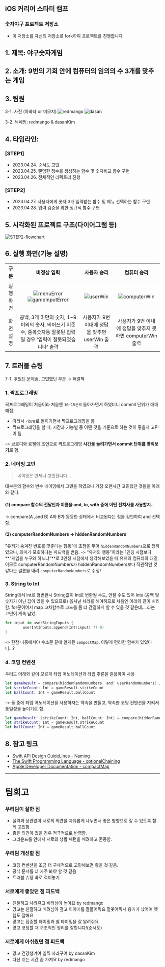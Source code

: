 ## iOS 커리어 스타터 캠프

### 숫자야구 프로젝트 저장소

- 이 저장소를 자신의 저장소로 fork하여 프로젝트를 진행합니다

## 1. 제목: 야구숫자게임
## 2. 소개: 9번의 기회 안에 컴퓨터의 임의의 수 3개를 맞추는 게임

## 3. 팀원
3-1. 사진 (아바타 or 미모지)
![redmango](./redmango.png)    ![dasan](./dasan.png)

3-2. 닉네임: redmango & dasanKim

## 4. 타임라인: 
### [STEP1]
- 2023.04.24. 순서도 고민
- 2023.04.25. 랜덤한 정수를 생성하는 함수 및 숫자비교 함수 구현
- 2023.04.26. 전체적인 리펙토리 진행

### [STEP2]
- 2023.04.27. 사용자에게 숫자 3개 입력받는 함수 및 메뉴 선택하는 함수 구현
- 2023.04.28. 입력 검증을 위한 정규식 함수 구현 

## 5. 시각화된 프로젝트 구조(다이어그램 등)
![STEP2-flowchart](./STEP-2-flowchart.jpg)
## 6. 실행 화면(기능 설명)
| 구분 | 비정상 입력 | 사용자 승리 |컴퓨터 승리 |
| :--------: | :--------: | :--------: | :--------: |
| 실행 화면 | ![menuError](./menuError.png) ![gameInputError](./gameInputError.png)    |  ![userWin](./userWin.png)  | ![computerWin](./computerWin.png)     |
| 화면 설명 | 공백, 3개 미만의 숫자, 1~9이외의 숫자, 띄어쓰기 미준수, 중복숫자등 잘못된 입력일 경우 '입력이 잘못되었습니다' 출력| 사용자가 9번 이내에 정답을 맞추면 userWin 출력 | 사용자가 9번 이내에 정답을 맞추지 못하면 computerWin 출력 |

## 7. 트러블 슈팅
7-1. 겪었던 문제점, 고민했던 부분 → 해결책
### 1. 짝프로그래밍
 짝프로그래밍이 처음이라 처음엔 `10~15분씩` 돌아가면서 하였더니 commit 단위가 애매해짐
- 따라서 `기능별`로 돌아가면서 짝프로그래밍을 함
- 짝프로그래밍을 할 때, 시간과 기능별 중 어떤 것을 기준으로 하는 것이 좋을지 고민이 됨

-> 브로디와 로웬의 조언으로 짝프로그래밍 **시간을 늘려가면서 commit 단위를 맞춰보기로** 함.

### 2. 네이밍 고민
> 네이밍은 언제나 고민됩니다...

대부분의 함수와 변수 네이밍에서 고민을 하였으나 가장 오랜시간 고민했던 것들을 아래와 같다.

#### (1) compare 함수의 전달인자 이름을 and, to, with 중에 어떤 전치사를 사용할지..
-> compare(A ,and B)
A와 B가 동등한 상태에서 비교된다는 점을 감안하여 and 선택함.

#### (2) computerRandomNumbers -> hiddenRandomNumbers
"유저가 숨겨진 번호를 맞춘다는 행동"에 초점을 두어 `hiddenRandomNumbers`으로 정하였으나, 의미가 모호하다는 피드백을 받음.
->  “유저의 행동”이라는 1인칭 시점보다 **“게임을 누구와 하느냐”**로 3인칭 시점에서 생각해보았을 때 유저와 컴퓨터의 대결이므로 computerRandomNumbers가 hiddenRandomNumbers보다 직관적인 것 같다는 결론을 내려 `computerRandomNumbers`로 수정!

### 3. String to Int
String에서 Int로 형변환시 String값이 Int로 변환될 수도, 안될 수도 있어 Ints (공백 및 숫자가 아닌 값이 있을 수 있으므로) 옵셔널 처리를 해야하므로 처음엔 아래와 같이 처리함. 
for문이여서 map 고차함수로 코드를 좀 더 간결하게 할 수 있을 것 같은데... 라는 고민이 계속 남았.
``` swift
for input in userStringInputs {
        userIntInputs.append(Int(input) ?? 0)
}
```
-> 한참 나중에서야 수소문 끝에 알게된 `compoctMap`. 이렇게 편리한 함수가 있었다니...?

### 4. 코딩 컨벤션
우리도 아래와 같이 모르게 타입 어노테이션과 타입 추론을 혼용하여 사용
``` swift
let gameResult = compare(hiddenRandomNumbers, and: userRandomNumbers) //타입추론
let strikeCount: Int = gameResult.strikeCount
let ballCount: Int = gameResult.ballCount
```

-> 둘 중에 타입 어노테이션을 사용하자는 약속을 만들고, 약속한 코딩 컨벤션을 지켜서 통일성을 높이기로 함.
``` swift
let gameResult: (strikeCount: Int, ballCount: Int) = compare(hiddenRandomNumbers, and: userRandomNumbers)
let strikeCount: Int = gameResult.strikeCount
let ballCount: Int = gameResult.ballCount
```
    
## 8. 참고 링크
- [Swift API Design GuideLines - Naming](https://www.swift.org/documentation/api-design-guidelines/)
- [The Swift Programming Language - optionalChaining](https://docs.swift.org/swift-book/documentation/the-swift-programming-language/optionalchaining/)
- [Apple Developer Documentation - compactMap](https://developer.apple.com/documentation/swift/sequence/compactmap(_:))

---


# 팀회고
### 우리팀이 잘한 점
- 실력과 상관없이 서로의 의견을 자유롭게 나누면서 좋은 방향으로 갈 수 있도록 함께 고민함.
- 좋은 의견이 있을 경우 적극적으로 반영함.
- 그라운드룰 안에서 서로의 생활 패턴을 배려하고 존중함.

### 우리팀 개선할 점
- 코딩 컨벤션을 조금 더 구체적으로 고민해보면 좋을 것 같음.
- 공식 문서를 더 자주 봐야 할 것 같음
- 트러블 슈팅 바로 적어놓기

### 서로에게 좋았던 점 피드백
- 친절하고 사려깊고 배려심이 높아요 by redmango
- 망고는 친절하고 배려심이 깊고 이야기를 잘들어줘요 잘웃어줘서 용기가 났어여 엣헴도 잘해요
- 망고는 집중할 타이밍과 쉴 타이밍을 잘 알려줘요
- 망고 코딩할 때 구조적인 정리를 잘합니다!(순서도)

### 서로에게 아쉬웠던 점 피드백
- 망고 건강챙겨여 일찍 자라구여 by dasanKim
- 다산 쉬는 시간 좀 가져요 by redmango
